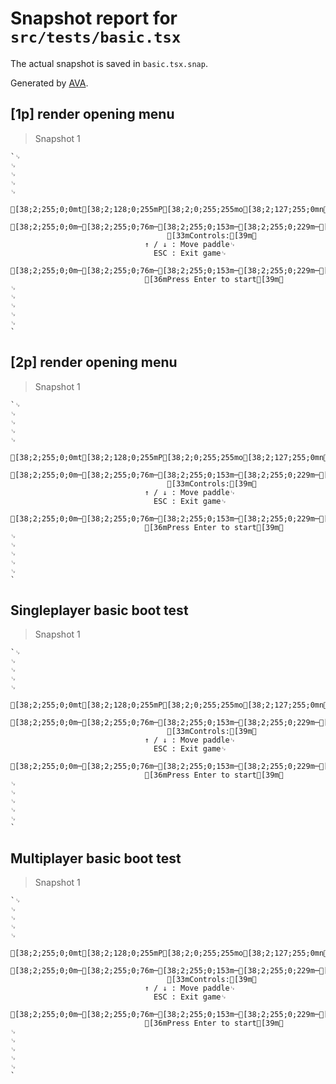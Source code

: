# Snapshot report for `src/tests/basic.tsx`

The actual snapshot is saved in `basic.tsx.snap`.

Generated by [AVA](https://avajs.dev).

## [1p] render opening menu

> Snapshot 1

    `␊
    ␊
    ␊
    ␊
    ␊
                                         [38;2;255;0;0mt[38;2;128;0;255mP[38;2;0;255;255mo[38;2;127;255;0mn[38;2;255;1;0mg[39m␊
                                 [38;2;255;0;0m─[38;2;255;0;76m─[38;2;255;0;153m─[38;2;255;0;229m─[38;2;204;0;255m─[38;2;128;0;255m─[38;2;51;0;255m─[38;2;0;25;255m─[38;2;0;102;255m─[38;2;0;178;255m─[38;2;0;255;255m─[38;2;0;255;179m─[38;2;0;255;103m─[38;2;0;255;26m─[38;2;50;255;0m─[38;2;127;255;0m─[38;2;203;255;0m─[38;2;255;230;0m─[38;2;255;154;0m─[38;2;255;77;0m─[38;2;255;1;0m─[39m␊
                                       [33mControls:[39m␊
                                  ↑ / ↓ : Move paddle␊
                                    ESC : Exit game␊
                                 [38;2;255;0;0m─[38;2;255;0;76m─[38;2;255;0;153m─[38;2;255;0;229m─[38;2;204;0;255m─[38;2;128;0;255m─[38;2;51;0;255m─[38;2;0;25;255m─[38;2;0;102;255m─[38;2;0;178;255m─[38;2;0;255;255m─[38;2;0;255;179m─[38;2;0;255;103m─[38;2;0;255;26m─[38;2;50;255;0m─[38;2;127;255;0m─[38;2;203;255;0m─[38;2;255;230;0m─[38;2;255;154;0m─[38;2;255;77;0m─[38;2;255;1;0m─[39m␊
                                  [36mPress Enter to start[39m␊
    ␊
    ␊
    ␊
    ␊
    ␊
    `

## [2p] render opening menu

> Snapshot 1

    `␊
    ␊
    ␊
    ␊
    ␊
                                         [38;2;255;0;0mt[38;2;128;0;255mP[38;2;0;255;255mo[38;2;127;255;0mn[38;2;255;1;0mg[39m␊
                                 [38;2;255;0;0m─[38;2;255;0;76m─[38;2;255;0;153m─[38;2;255;0;229m─[38;2;204;0;255m─[38;2;128;0;255m─[38;2;51;0;255m─[38;2;0;25;255m─[38;2;0;102;255m─[38;2;0;178;255m─[38;2;0;255;255m─[38;2;0;255;179m─[38;2;0;255;103m─[38;2;0;255;26m─[38;2;50;255;0m─[38;2;127;255;0m─[38;2;203;255;0m─[38;2;255;230;0m─[38;2;255;154;0m─[38;2;255;77;0m─[38;2;255;1;0m─[39m␊
                                       [33mControls:[39m␊
                                  ↑ / ↓ : Move paddle␊
                                    ESC : Exit game␊
                                 [38;2;255;0;0m─[38;2;255;0;76m─[38;2;255;0;153m─[38;2;255;0;229m─[38;2;204;0;255m─[38;2;128;0;255m─[38;2;51;0;255m─[38;2;0;25;255m─[38;2;0;102;255m─[38;2;0;178;255m─[38;2;0;255;255m─[38;2;0;255;179m─[38;2;0;255;103m─[38;2;0;255;26m─[38;2;50;255;0m─[38;2;127;255;0m─[38;2;203;255;0m─[38;2;255;230;0m─[38;2;255;154;0m─[38;2;255;77;0m─[38;2;255;1;0m─[39m␊
                                  [36mPress Enter to start[39m␊
    ␊
    ␊
    ␊
    ␊
    ␊
    `

## Singleplayer basic boot test

> Snapshot 1

    `␊
    ␊
    ␊
    ␊
    ␊
                                         [38;2;255;0;0mt[38;2;128;0;255mP[38;2;0;255;255mo[38;2;127;255;0mn[38;2;255;1;0mg[39m␊
                                 [38;2;255;0;0m─[38;2;255;0;76m─[38;2;255;0;153m─[38;2;255;0;229m─[38;2;204;0;255m─[38;2;128;0;255m─[38;2;51;0;255m─[38;2;0;25;255m─[38;2;0;102;255m─[38;2;0;178;255m─[38;2;0;255;255m─[38;2;0;255;179m─[38;2;0;255;103m─[38;2;0;255;26m─[38;2;50;255;0m─[38;2;127;255;0m─[38;2;203;255;0m─[38;2;255;230;0m─[38;2;255;154;0m─[38;2;255;77;0m─[38;2;255;1;0m─[39m␊
                                       [33mControls:[39m␊
                                  ↑ / ↓ : Move paddle␊
                                    ESC : Exit game␊
                                 [38;2;255;0;0m─[38;2;255;0;76m─[38;2;255;0;153m─[38;2;255;0;229m─[38;2;204;0;255m─[38;2;128;0;255m─[38;2;51;0;255m─[38;2;0;25;255m─[38;2;0;102;255m─[38;2;0;178;255m─[38;2;0;255;255m─[38;2;0;255;179m─[38;2;0;255;103m─[38;2;0;255;26m─[38;2;50;255;0m─[38;2;127;255;0m─[38;2;203;255;0m─[38;2;255;230;0m─[38;2;255;154;0m─[38;2;255;77;0m─[38;2;255;1;0m─[39m␊
                                  [36mPress Enter to start[39m␊
    ␊
    ␊
    ␊
    ␊
    ␊
    `

## Multiplayer basic boot test

> Snapshot 1

    `␊
    ␊
    ␊
    ␊
    ␊
                                         [38;2;255;0;0mt[38;2;128;0;255mP[38;2;0;255;255mo[38;2;127;255;0mn[38;2;255;1;0mg[39m␊
                                 [38;2;255;0;0m─[38;2;255;0;76m─[38;2;255;0;153m─[38;2;255;0;229m─[38;2;204;0;255m─[38;2;128;0;255m─[38;2;51;0;255m─[38;2;0;25;255m─[38;2;0;102;255m─[38;2;0;178;255m─[38;2;0;255;255m─[38;2;0;255;179m─[38;2;0;255;103m─[38;2;0;255;26m─[38;2;50;255;0m─[38;2;127;255;0m─[38;2;203;255;0m─[38;2;255;230;0m─[38;2;255;154;0m─[38;2;255;77;0m─[38;2;255;1;0m─[39m␊
                                       [33mControls:[39m␊
                                  ↑ / ↓ : Move paddle␊
                                    ESC : Exit game␊
                                 [38;2;255;0;0m─[38;2;255;0;76m─[38;2;255;0;153m─[38;2;255;0;229m─[38;2;204;0;255m─[38;2;128;0;255m─[38;2;51;0;255m─[38;2;0;25;255m─[38;2;0;102;255m─[38;2;0;178;255m─[38;2;0;255;255m─[38;2;0;255;179m─[38;2;0;255;103m─[38;2;0;255;26m─[38;2;50;255;0m─[38;2;127;255;0m─[38;2;203;255;0m─[38;2;255;230;0m─[38;2;255;154;0m─[38;2;255;77;0m─[38;2;255;1;0m─[39m␊
                                  [36mPress Enter to start[39m␊
    ␊
    ␊
    ␊
    ␊
    ␊
    `
